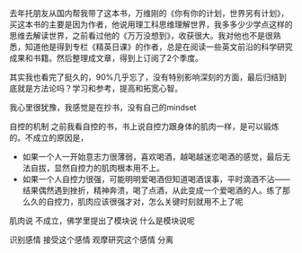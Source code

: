 
去年托朋友从国内帮我带了这本书，万维刚的《你有你的计划，世界另有计划》，买这本书的主要是因为作者，他说用理工科思维理解世界，我多多少少学点这样的思维去解读世界，之前看过他的《万万没想到》，收获很大。我对他也不是很熟悉，知道他是得到专栏《精英日课》的作者，总是在阅读一些英文前沿的科学研究成果和书籍。然后整理成文章，得到上订阅了2个季度。

其实我也看完了挺久的，90%几乎忘了，没有特别影响深刻的方面，最后归结到底就是方法论吗？学习和参考，提高和拓宽心智。

我心里很犹豫，我感觉是在抄书，没有自己的mindset

自控的机制
之前我看自控的书，书上说自控力跟身体的肌肉一样，是可以锻炼的。不成立的原因是，
* 如果一个人一开始意志力很薄弱，喜欢喝酒，越喝越迷恋喝酒的感觉，最后无法自拔，显然自控力的肌肉根本用不上。
* 如果一个人自控力很强，可能明明爱喝酒但知道喝酒误事，平时滴酒不沾——结果偶然遇到挫折，精神奔溃，喝了点酒，从此变成一个爱喝酒的人。练了那么久的自控力，肌肉应该很强才对，怎么关键时刻就用不上了呢

肌肉说 不成立，佛学里提出了模块说
什么是模块说呢 

识别感情
接受这个感情
观摩研究这个感情
分离


